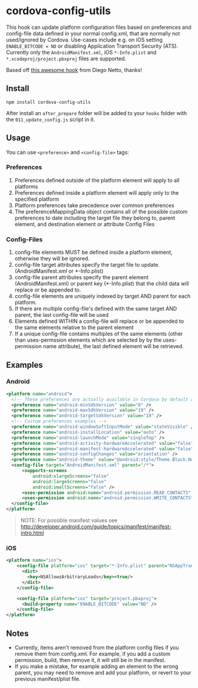 # cordova-config-utils

This hook can update platform configuration files based on preferences and config-file data defined in your normal config.xml, that are normally not used/ignored by Cordova. Use-cases include e.g. on iOS setting `ENABLE_BITCODE = NO` or disabling Application Transport Security (ATS). Currently only the `AndroidManifest.xml`, iOS `*-Info.plist` and `*.xcodeproj/project.pbxproj` files are supported.

Based off [this awesome hook](https://github.com/diegonetto/generator-ionic/blob/master/templates/hooks/after_prepare/update_platform_config.js) from Diego Netto, thanks!

## Install
```
npm install cordova-config-utils
```
After install an `after_prepare` folder will be added to your `hooks` folder with the `011_update_config.js` script in it.

## Usage

You can use `<preference>` and `<config-file>` tags:

### Preferences

1.  Preferences defined outside of the platform element will apply to all platforms
2.  Preferences defined inside a platform element will apply only to the specified platform
3.  Platform preferences take precedence over common preferences
4.  The preferenceMappingData object contains all of the possible custom preferences to date including the  target file they belong to, parent element, and destination element or attribute Config Files

### Config-Files

1.  config-file elements MUST be defined inside a platform element, otherwise they will be ignored.
2.  config-file target attributes specify the target file to update. (AndroidManifest.xml or *-Info.plist)
3.  config-file parent attributes specify the parent element (AndroidManifest.xml) or parent key (*-Info.plist) that the child data will replace or be appended to.
4.  config-file elements are uniquely indexed by target AND parent for each platform.
5.  If there are multiple config-file's defined with the same target AND parent, the last config-file will be used
6.  Elements defined WITHIN a config-file will replace or be appended to the same elements relative to the parent element
7.  If a unique config-file contains multiples of the same elements (other than uses-permssion elements which are selected by by the uses-permission name attribute), the last defined element will be retrieved.

## Examples

### Android

```xml
<platform name="android">
  <!-- These preferences are actually available in Cordova by default although not currently documented -->
  <preference name="android-minSdkVersion" value="8" />
  <preference name="android-maxSdkVersion" value="19" />
  <preference name="android-targetSdkVersion" value="19" />
  <!-- Custom preferences examples -->
  <preference name="android-windowSoftInputMode" value="stateVisible" />
  <preference name="android-installLocation" value="auto" />
  <preference name="android-launchMode" value="singleTop" />
  <preference name="android-activity-hardwareAccelerated" value="false" />
  <preference name="android-manifest-hardwareAccelerated" value="false" />
  <preference name="android-configChanges" value="orientation" />
  <preference name="android-theme" value="@android:style/Theme.Black.NoTitleBar" />
  <config-file target="AndroidManifest.xml" parent="/*">
      <supports-screens
          android:xlargeScreens="false"
          android:largeScreens="false"
          android:smallScreens="false" />
      <uses-permission android:name="android.permission.READ_CONTACTS" android:maxSdkVersion="15" />
      <uses-permission android:name="android.permission.WRITE_CONTACTS" />
  </config-file>
</platform>
```
>NOTE: For possible manifest values see http://developer.android.com/guide/topics/manifest/manifest-intro.html

### iOS

```xml
<platform name="ios">
    <config-file platform="ios" target="*-Info.plist" parent="NSAppTransportSecurity">
      <dict>
        <key>NSAllowsArbitraryLoads</key><true/>
      </dict>
    </config-file>

    <config-file platform="ios" target="project.pbxproj">
      <build-property name="ENABLE_BITCODE" value="NO" />
    </config-file>
</platform>
```

## Notes
* Currently, items aren't removed from the platform config files if you remove them from config.xml.
For example, if you add a custom permission, build, then remove it, it will still be in the manifest.
* If you make a mistake, for example adding an element to the wrong parent, you may need to remove and add your platform, or revert to your previous manifest/plist file.
